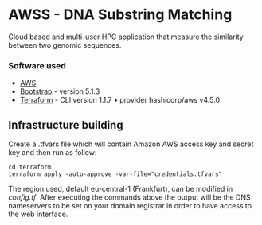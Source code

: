 # AWSS - DNA Substring Matching
Cloud based and multi-user HPC application that measure the similarity between two genomic sequences.

### Software used
- [AWS](https://aws.amazon.com/)
- [Bootstrap](https://getbootstrap.com/) - version 5.1.3
- [Terraform](https://www.terraform.io/) - CLI version 1.1.7 • provider hashicorp/aws v4.5.0

## Infrastructure building
Create a .tfvars file which will contain Amazon AWS access key and secret key and then run as follow:

```console
cd terraform
terraform apply -auto-approve -var-file="credentials.tfvars"
```

The region used, default eu-central-1 (Frankfurt), can be modified in _config.tf_. 
After executing the commands above the output will be the DNS nameservers to be set on your domain registrar in order to have access to the web interface.